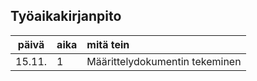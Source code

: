 ## Työaikakirjanpito

| päivä | aika | mitä tein  |
| :----:|:-----| :-----|
| 15.11. | 1    | Määrittelydokumentin tekeminen|